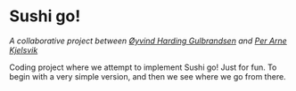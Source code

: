 # Sushi go!

*A collaborative project between [Øyvind Harding Gulbrandsen](https://github.com/oyvindhg) and [Per Arne Kjelsvik](https://github.com/perkjelsvik)*

Coding project where we attempt to implement Sushi go! Just for fun. To begin with a very simple version, and then we see where we go from there. 
